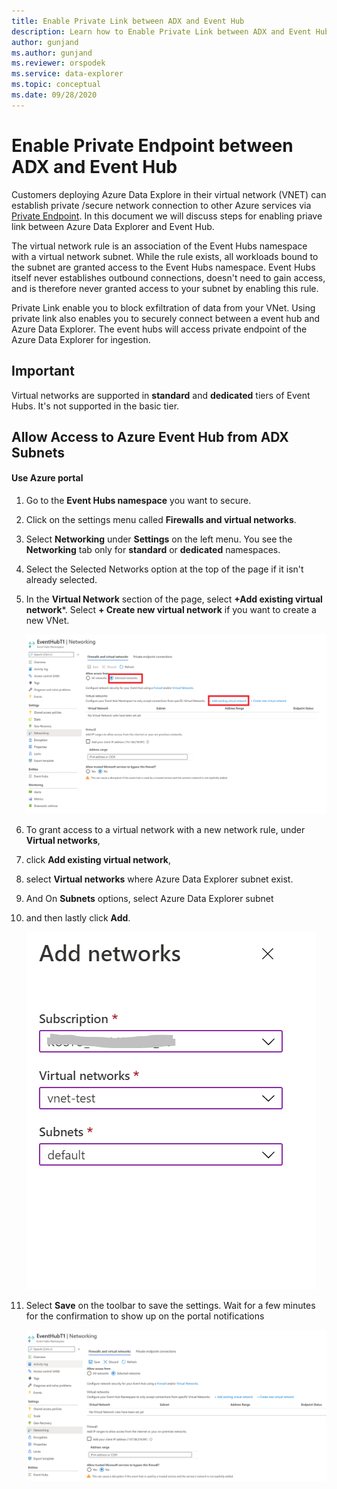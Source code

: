 ```yaml
---
title: Enable Private Link between ADX and Event Hub
description: Learn how to Enable Private Link between ADX and Event Hub
author: gunjand
ms.author: gunjand
ms.reviewer: orspodek
ms.service: data-explorer
ms.topic: conceptual
ms.date: 09/28/2020
---
```

# Enable Private Endpoint between ADX and Event Hub

Customers deploying Azure Data Explore in their virtual network (VNET) can establish private /secure network connection to other Azure services via [Private Endpoint](/azure/private-link/private-endpoint-overview). In this document we will discuss steps for enabling priave link between Azure Data Explorer and Event Hub.

The virtual network rule is an association of the Event Hubs namespace with a virtual network subnet. While the rule exists, all workloads bound to the subnet are granted access to the Event Hubs namespace. Event Hubs itself never establishes outbound connections, doesn't need to gain access, and is therefore never granted access to your subnet by enabling this rule.
 
Private Link enable you to block exfiltration of data from your VNet. Using private link also enables you to securely connect between a event hub and Azure Data Explorer. The event hubs will access private endpoint of the Azure Data Explorer for ingestion.

## Important
Virtual networks are supported in **standard** and **dedicated** tiers of Event Hubs. It's not supported in the basic tier. 


## Allow Access to Azure Event Hub from ADX Subnets

#### Use Azure portal
1.	Go to the **Event Hubs namespace** you want to secure.
1.	Click on the settings menu called **Firewalls and virtual networks**.
1.	Select **Networking** under **Settings** on the left menu. You see the **Networking** tab only for **standard** or **dedicated** namespaces.
1.  Select the Selected Networks option at the top of the page if it isn't already selected.
1.  In the **Virtual Network** section of the page, select **+Add existing virtual network***. Select **+ Create new virtual network** if you want to create a new VNet.

    ![storage vnet diagram](media/vnet-enable-privatelink-eventhub\Eventhub-1.png)

1.	To grant access to a virtual network with a new network rule, under **Virtual networks**, 
1.	click **Add existing virtual network**, 
1.	select **Virtual networks** where Azure Data Explorer subnet exist.
1.	 And On **Subnets** options, select Azure Data Explorer subnet
1.	and then lastly click **Add**.

    ![storage add network diagram](media/vnet-enable-privatelink-eventhub\Eventhub-2.png)

1.	Select **Save** on the toolbar to save the settings. Wait for a few minutes for the confirmation to show up on the portal notifications

    ![storage subnet diagram](media/vnet-enable-privatelink-eventhub\Eventhub-3.png)